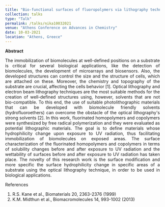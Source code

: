 ```yaml
---
title: "Bio-functional surfaces of fluoropolymers via lithography techniques"
collection: talks
type: "Talk"
permalink: /talks/nika10032021
venue: "Athens Conference on Advances in Chemistry"
date: 10-03-2021
location: "Athens, Greece"
---
```


<style>
  .justify {
    text-align: justify;
  }
</style>

**Abstract**

<p class="justify">
The immobilization of biomolecules at well-defined positions on a substrate is critical for several biological applications, like the detection of biomolecules, the development of microarrays and biosensors. Also, the developed structures can control the size and the structure of cells, which are attached on these. Moreover, the chemistry and topography of the substrate are crucial, affecting the cells behavior [1].
Optical lithography and electron beam lithography techniques are the most suitable methods for the creation of well-defined structures using, however, solvents that are not bio-compatible. To this end, the use of suitable photolithographic materials that can be developed with biomolecule friendly solvents (hydrofluoroethers) can overcome the obstacle of the optical lithography's strong solvents [2].
In this work, fluorinated homopolymers and copolymers were synthesized by free radical polymerization and they were evaluated as potential lithographic materials. The goal is to define materials whose hydrophilicity change upon exposure to UV radiation, thus facilitating immobilization of biomolecules on exposed areas. The surface characterization of the fluorinated homopolymers and copolymers in terms of solubility changes before and after exposure to UV radiation and the wettability of surfaces before and after exposure to UV radiation has taken place.
The novelty of this research work is the surface modification and more specific the surface hydrophilicity change in specific areas of a substrate using the optical lithography technique, in order to be used in biological applications.
</p>

  References

1. R.S. Kane et al., Biomaterials 20, 2363-2376 (1999)
2. K.M. Midthun et al., Biomacromolecules 14, 993-1002 (2013)
